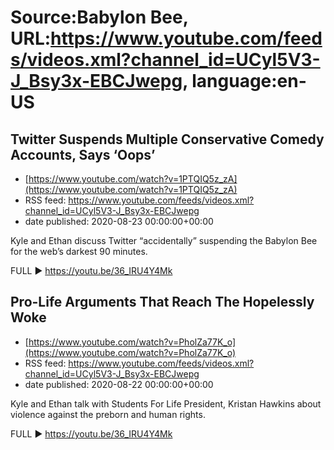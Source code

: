 # Source:Babylon Bee, URL:https://www.youtube.com/feeds/videos.xml?channel_id=UCyl5V3-J_Bsy3x-EBCJwepg, language:en-US

## Twitter Suspends Multiple Conservative Comedy Accounts, Says ‘Oops’
 - [https://www.youtube.com/watch?v=1PTQIQ5z_zA](https://www.youtube.com/watch?v=1PTQIQ5z_zA)
 - RSS feed: https://www.youtube.com/feeds/videos.xml?channel_id=UCyl5V3-J_Bsy3x-EBCJwepg
 - date published: 2020-08-23 00:00:00+00:00

Kyle and Ethan discuss Twitter “accidentally” suspending the Babylon Bee for the web’s darkest 90 minutes.

FULL ▶️  https://youtu.be/36_IRU4Y4Mk

## Pro-Life Arguments That Reach The Hopelessly Woke
 - [https://www.youtube.com/watch?v=PholZa77K_o](https://www.youtube.com/watch?v=PholZa77K_o)
 - RSS feed: https://www.youtube.com/feeds/videos.xml?channel_id=UCyl5V3-J_Bsy3x-EBCJwepg
 - date published: 2020-08-22 00:00:00+00:00

Kyle and Ethan talk with Students For Life President, Kristan Hawkins about violence against the preborn and human rights.

FULL ▶️  https://youtu.be/36_IRU4Y4Mk

